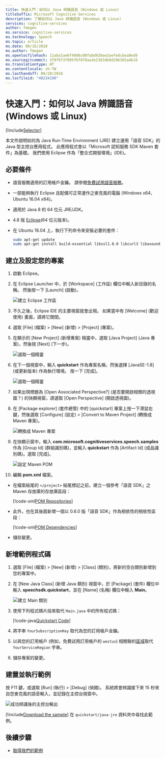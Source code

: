 ```yaml
---
title: 快速入門：如何以 Java 辨識語音 (Windows 或 Linux)
titleSuffix: Microsoft Cognitive Services
description: 了解如何以 Java 辨識語音 (Windows 或 Linux)
services: cognitive-services
author: fmegen
ms.service: cognitive-services
ms.technology: Speech
ms.topic: article
ms.date: 08/16/2018
ms.author: fmegen
ms.openlocfilehash: 11aba1ae6f49d6c00fabd928ae3aefedcbea8ed8
ms.sourcegitcommit: 3f8f973f095f6f878aa3e2383db0d296365a4b18
ms.translationtype: HT
ms.contentlocale: zh-TW
ms.lasthandoff: 08/20/2018
ms.locfileid: "40234190"
---
```

# <a name="quickstart-recognize-speech-in-java-windows-or-linux"></a>快速入門：如何以 Java 辨識語音 (Windows 或 Linux)

[!include[Selector](../../../includes/cognitive-services-speech-service-quickstart-selector.md)]

本文件說明如何為 Java Run-Time Environment (JRE) 建立運用「語音 SDK」的 Java 型主控台應用程式。
此應用程式會以「Microsoft 認知服務 SDK Maven 套件」為基礎。
我們使用 Eclipse 作為「整合式開發環境」(IDE)。

## <a name="prerequisites"></a>必要條件

* 語音服務適用的訂用帳戶金鑰。 請參閱[免費試用語音服務](get-started.md)。
* 一部能夠執行 Eclipse 且配備可正常運作之麥克風的電腦 (Windows x64、Ubuntu 16.04 x64)。
* 適用於 Java 8 的 64 位元 JRE/JDK。
* 4.8 版 [Eclipse](https://www.eclipse.org)(64 位元版本)。
* 在 Ubuntu 16.04 上，執行下列命令來安裝必要的套件：

  ```sh
  sudo apt-get update
  sudo apt-get install build-essential libssl1.0.0 libcurl3 libasound2 wget
  ```

## <a name="create-and-configure-your-project"></a>建立及設定您的專案

1. 啟動 Eclipse。

1. 在 Eclipse Launcher 中，於 [Workspace] \(工作區\) 欄位中輸入新目錄的名稱。
   然後按一下 [Launch] \(啟動\)。

   ![建立 Eclipse 工作區](media/sdk/qs-java-jre-01-create-new-eclipse-workspace.png)

1. 不久之後，Eclipse IDE 的主要視窗就會出現。
   如果當中有 [Welcome] \(歡迎使用\) 畫面，請將它關閉。

1. 選取 [File] \(檔案\) \> [New] \(新增\) \> [Project] \(專案\)。

1. 在顯示的 [New Project] \(新增專案\) 精靈中，選取 [Java Project] \(Java 專案\)，然後按 [Next] \(下一步\)。

   ![選取一個精靈](media/sdk/qs-java-jre-02-select-wizard.png)

1. 在下一個視窗中，輸入 **quickstart** 作為專案名稱，然後選擇 [JavaSE-1.8] (或更新版本) 作為執行環境。
   按一下 [完成]。

   ![選取一個精靈](media/sdk/qs-java-jre-03-create-java-project.png)

1. 如果出現標題為 [Open Associated Perspective?] \(是否要開啟相關的透視圖？\) 的快顯視窗，請選取 [Open Perspective] \(開啟透視圖\)。

1. 在 [Package explorer] \(套件總管\) 中的 [quickstart] 專案上按一下滑鼠右鍵，然後選取 [Configure] \(設定\) \> [Convert to Maven Project] \(轉換成 Maven 專案\)。

   ![轉換成 Maven 專案](media/sdk/qs-java-jre-04-convert-to-maven-project.png)

1. 在快顯示窗中，輸入 **com.microsoft.cognitiveservices.speech.samples** 作為 [Group Id] \(群組識別碼\)，並輸入 **quickstart** 作為 [Artifact Id] \(成品識別碼\)。選取 [完成]。

   ![設定 Maven POM](media/sdk/qs-java-jre-05-configure-maven-pom.png)

1. 編輯 **pom.xml** 檔案。

  * 在檔案結尾的 `</project>` 結尾標記之前，建立一個參考「語音 SDK」之 Maven 存放庫的存放庫區段：

    [!code-xml[POM Repositories](~/samples-cognitive-services-speech-sdk/quickstart/java-jre/pom.xml#repositories)]

  * 此外，也在其後面新增一個以 0.6.0 版「語音 SDK」作為相依性的相依性區段：

    [!code-xml[POM Dependencies](~/samples-cognitive-services-speech-sdk/quickstart/java-jre/pom.xml#dependencies)]

  * 儲存變更。

## <a name="add-the-sample-code"></a>新增範例程式碼

1. 選取 [File] \(檔案\) \> [New] \(新增\) \> [Class] \(類別\)，將新的空白類別新增到您的專案中。

1. 在 [New Java Class] \(新增 Java 類別\) 視窗中，於 [Package] \(套件\) 欄位中輸入 **speechsdk.quickstart**，並在 [Name] \(名稱\) 欄位中輸入 **Main**。

   ![建立 Main 類別](media/sdk/qs-java-jre-06-create-main-java.png)

1. 使用下列程式碼片段來取代 `Main.java` 中的所有程式碼：

   [!code-java[Quickstart Code](~/samples-cognitive-services-speech-sdk/quickstart/java-jre/src/speechsdk/quickstart/Main.java#code)]

1. 將字串 `YourSubscriptionKey` 取代為您的訂用帳戶金鑰。

1. 以與您的訂用帳戶 (例如，免費試用訂用帳戶的 `westus`) 相關聯的[區域](regions.md)取代 `YourServiceRegion` 字串。

1. 儲存專案的變更。

## <a name="build-and-run-the-sample"></a>建置並執行範例

按 F11 鍵，或選取 [Run] \(執行\) \> [Debug] \(偵錯\)。
系統將會辨識接下來 15 秒來自您麥克風的語音輸入，並記錄在主控台視窗中。

![成功辨識後的主控台輸出](media/sdk/qs-java-jre-07-console-output.png)

[!include[Download the sample](../../../includes/cognitive-services-speech-service-speech-sdk-sample-download-h2.md)]
在 `quickstart/java-jre` 資料夾中尋找此範例。

## <a name="next-steps"></a>後續步驟

* [取得我們的範例](speech-sdk.md#get-the-samples)

